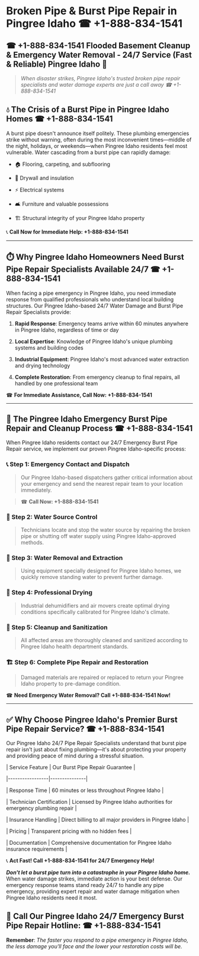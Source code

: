# Broken Pipe & Burst Pipe Repair in Pingree Idaho ☎ +1-888-834-1541  
## ☎ +1-888-834-1541 Flooded Basement Cleanup & Emergency Water Removal - 24/7 Service (Fast & Reliable) Pingree Idaho 🚨  

> *When disaster strikes, Pingree Idaho's trusted broken pipe repair specialists and water damage experts are just a call away ☎ +1-888-834-1541*  

## 💧 The Crisis of a Burst Pipe in Pingree Idaho Homes ☎ +1-888-834-1541  

A burst pipe doesn't announce itself politely. These plumbing emergencies strike without warning, often during the most inconvenient times—middle of the night, holidays, or weekends—when Pingree Idaho residents feel most vulnerable. Water cascading from a burst pipe can rapidly damage:  

* 🏠 Flooring, carpeting, and subflooring  
* 🧱 Drywall and insulation  
* ⚡ Electrical systems  
* 🛋️ Furniture and valuable possessions  
* 🏗️ Structural integrity of your Pingree Idaho property  

📞 **Call Now for Immediate Help: +1-888-834-1541**  

---  

## ⏱️ Why Pingree Idaho Homeowners Need Burst Pipe Repair Specialists Available 24/7 ☎ +1-888-834-1541  

When facing a pipe emergency in Pingree Idaho, you need immediate response from qualified professionals who understand local building structures. Our Pingree Idaho-based 24/7 Water Damage and Burst Pipe Repair Specialists provide:  

1. **Rapid Response**: Emergency teams arrive within 60 minutes anywhere in Pingree Idaho, regardless of time or day  
2. **Local Expertise**: Knowledge of Pingree Idaho's unique plumbing systems and building codes  
3. **Industrial Equipment**: Pingree Idaho's most advanced water extraction and drying technology  
4. **Complete Restoration**: From emergency cleanup to final repairs, all handled by one professional team  

☎ **For Immediate Assistance, Call Now: +1-888-834-1541**  

---  

## 🔧 The Pingree Idaho Emergency Burst Pipe Repair and Cleanup Process ☎ +1-888-834-1541  

When Pingree Idaho residents contact our 24/7 Emergency Burst Pipe Repair service, we implement our proven Pingree Idaho-specific process:  

### 📞 Step 1: Emergency Contact and Dispatch  
> Our Pingree Idaho-based dispatchers gather critical information about your emergency and send the nearest repair team to your location immediately.  
> ☎ **Call Now: +1-888-834-1541**  

### 🚿 Step 2: Water Source Control  
> Technicians locate and stop the water source by repairing the broken pipe or shutting off water supply using Pingree Idaho-approved methods.  

### 🌊 Step 3: Water Removal and Extraction  
> Using equipment specially designed for Pingree Idaho homes, we quickly remove standing water to prevent further damage.  

### 💨 Step 4: Professional Drying  
> Industrial dehumidifiers and air movers create optimal drying conditions specifically calibrated for Pingree Idaho's climate.  

### 🧼 Step 5: Cleanup and Sanitization  
> All affected areas are thoroughly cleaned and sanitized according to Pingree Idaho health department standards.  

### 🏗️ Step 6: Complete Pipe Repair and Restoration  
> Damaged materials are repaired or replaced to return your Pingree Idaho property to pre-damage condition.  

☎ **Need Emergency Water Removal? Call +1-888-834-1541 Now!**  

---  

## ✅ Why Choose Pingree Idaho's Premier Burst Pipe Repair Service? ☎ +1-888-834-1541  

Our Pingree Idaho 24/7 Pipe Repair Specialists understand that burst pipe repair isn't just about fixing plumbing—it's about protecting your property and providing peace of mind during a stressful situation.  

| Service Feature | Our Burst Pipe Repair Guarantee |  
|-----------------|---------------|  
| Response Time | 60 minutes or less throughout Pingree Idaho |  
| Technician Certification | Licensed by Pingree Idaho authorities for emergency plumbing repair |  
| Insurance Handling | Direct billing to all major providers in Pingree Idaho |  
| Pricing | Transparent pricing with no hidden fees |  
| Documentation | Comprehensive documentation for Pingree Idaho insurance requirements |  

📞 **Act Fast! Call +1-888-834-1541 for 24/7 Emergency Help!**  

***Don't let a burst pipe turn into a catastrophe in your Pingree Idaho home.*** When water damage strikes, immediate action is your best defense. Our emergency response teams stand ready 24/7 to handle any pipe emergency, providing expert repair and water damage mitigation when Pingree Idaho residents need it most.  

## 📱 Call Our Pingree Idaho 24/7 Emergency Burst Pipe Repair Hotline: ☎ +1-888-834-1541  

**Remember**: *The faster you respond to a pipe emergency in Pingree Idaho, the less damage you'll face and the lower your restoration costs will be.*